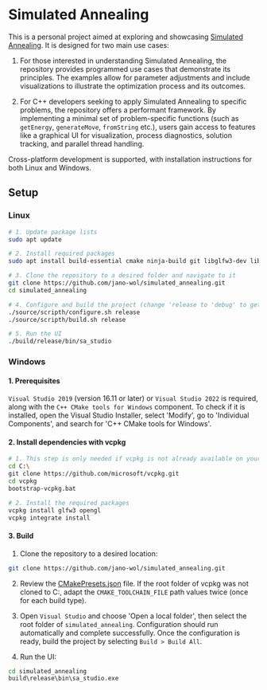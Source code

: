 # Simulated Annealing

This is a personal project aimed at exploring and showcasing [Simulated Annealing](https://en.wikipedia.org/wiki/Simulated_annealing). It is designed for two main use cases:

1. For those interested in understanding Simulated Annealing, the repository provides programmed use cases that demonstrate its principles. The examples allow for parameter adjustments and include visualizations to illustrate the optimization process and its outcomes.

2. For C++ developers seeking to apply Simulated Annealing to specific problems, the repository offers a performant framework. By implementing a minimal set of problem-specific functions (such as ``getEnergy``, ``generateMove``, ``fromString`` etc.), users gain access to features like a graphical UI for visualization, process diagnostics, solution tracking, and parallel thread handling.

Cross-platform development is supported, with installation instructions for both Linux and Windows.

## Setup

### Linux
```bash
# 1. Update package lists
sudo apt update

# 2. Install required packages
sudo apt install build-essential cmake ninja-build git libglfw3-dev libopengl-dev

# 3. Clone the repository to a desired folder and navigate to it
git clone https://github.com/jano-wol/simulated_annealing.git
cd simulated_annealing

# 4. Configure and build the project (change 'release to 'debug' to get debug build)
./source/scripth/configure.sh release
./source/scripth/build.sh release

# 5. Run the UI
./build/release/bin/sa_studio
```

### Windows

#### 1. Prerequisites
``Visual Studio 2019`` (version 16.11 or later) or ``Visual Studio 2022`` is required, along with the ``C++ CMake tools for Windows`` component. To check if it is installed, open the Visual Studio Installer, select 'Modify', go to 'Individual Components', and search for 'C++ CMake tools for Windows'.

#### 2. Install dependencies with vcpkg
```bash
# 1. This step is only needed if vcpkg is not already available on your system
cd C:\
git clone https://github.com/microsoft/vcpkg.git
cd vcpkg
bootstrap-vcpkg.bat

# 2. Install the required packages
vcpkg install glfw3 opengl
vcpkg integrate install
```

#### 3. Build
1. Clone the repository to a desired location:
```bash
git clone https://github.com/jano-wol/simulated_annealing.git
```

2. Review the [CMakePresets.json](./CMakePresets.json) file. If the root folder of vcpkg was not cloned to C:\, adapt the ``CMAKE_TOOLCHAIN_FILE`` path values twice (once for each build type).

3. Open ``Visual Studio`` and choose 'Open a local folder', then select the root folder of ``simulated_annealing``. Configuration should run automatically and complete successfully. Once the configuration is ready, build the project by selecting ``Build > Build All``.

4. Run the UI:
```bash
cd simulated_annealing
build\release\bin\sa_studio.exe
``` 


